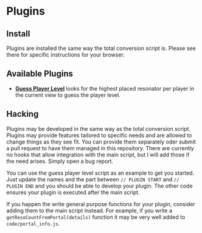 Plugins
=======

Install
-------
Plugins are installed the same way the total conversion script is. Please see there for specific instructions for your browser.


Available Plugins
-----------------

- [**Guess Player Level**](https://raw.github.com/breunigs/ingress-intel-total-conversion/gh-pages/plugins/guess-player-levels.user.js) looks for the highest placed resonator per player in the current view to guess the player level.


Hacking
-------

Plugins may be developed in the same way as the total conversion script. Plugins may provide features tailored to specific needs and are allowed to change things as they see fit. You can provide them separately oder submit a pull request to have them managed in this repository. There are currently no hooks that allow integration with the main script, but I will add those if the need arises. Simply open a bug report.

You can use the guess player level script as an example to get you started. Just update the names and the part between `// PLUGIN START` and  `// PLUGIN END` and you should be able to develop your plugin. The other code ensures your plugin is executed after the main script.

If you happen the write general purpose functions for your plugin, consider adding them to the main script instead. For example, if you write a `getResoCountFromPortal(details)` function it may be very well added to `code/portal_info.js`.
